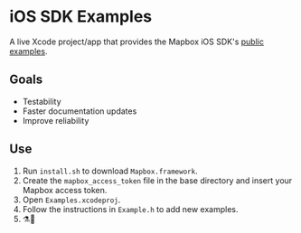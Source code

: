 # iOS SDK Examples

A live Xcode project/app that provides the Mapbox iOS SDK's [public examples](https://www.mapbox.com/ios-sdk/examples/).

## Goals
- Testability
- Faster documentation updates
- Improve reliability

## Use
1. Run `install.sh` to download `Mapbox.framework`.
1. Create the `mapbox_access_token` file in the base directory and insert your Mapbox access token.
1. Open `Examples.xcodeproj`.
1. Follow the instructions in `Example.h` to add new examples.
1. ⚗🔬
